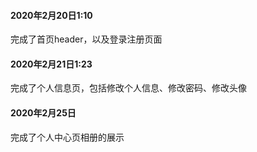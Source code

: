 #### 2020年2月20日1:10

完成了首页header，以及登录注册页面

#### 2020年2月21日1:23

完成了个人信息页，包括修改个人信息、修改密码、修改头像

#### 2020年2月25日

完成了个人中心页相册的展示
